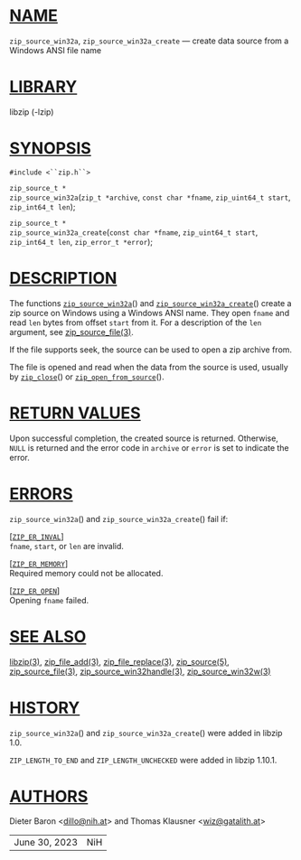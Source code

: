 # [NAME](#NAME)

`zip_source_win32a`, `zip_source_win32a_create` — create data source
from a Windows ANSI file name

# [LIBRARY](#LIBRARY)

libzip (-lzip)

# [SYNOPSIS](#SYNOPSIS)

`#include <``zip.h``>`

`zip_source_t *`  
`zip_source_win32a`(`zip_t *archive`, `const char *fname`,
`zip_uint64_t start`, `zip_int64_t len`);

`zip_source_t *`  
`zip_source_win32a_create`(`const char *fname`, `zip_uint64_t start`,
`zip_int64_t len`, `zip_error_t *error`);

# [DESCRIPTION](#DESCRIPTION)

The functions [`zip_source_win32a`](#zip_source_win32a)() and
[`zip_source_win32a_create`](#zip_source_win32a_create)() create a zip
source on Windows using a Windows ANSI name. They open `fname` and read
`len` bytes from offset `start` from it. For a description of the `len`
argument, see [zip_source_file(3)](zip_source_file.md).

If the file supports seek, the source can be used to open a zip archive
from.

The file is opened and read when the data from the source is used,
usually by [`zip_close`](#zip_close)() or
[`zip_open_from_source`](#zip_open_from_source)().

# [RETURN VALUES](#RETURN_VALUES)

Upon successful completion, the created source is returned. Otherwise,
`NULL` is returned and the error code in `archive` or `error` is set to
indicate the error.

# [ERRORS](#ERRORS)

`zip_source_win32a`() and `zip_source_win32a_create`() fail if:

\[[`ZIP_ER_INVAL`](#ZIP_ER_INVAL)\]  
`fname`, `start`, or `len` are invalid.

\[[`ZIP_ER_MEMORY`](#ZIP_ER_MEMORY)\]  
Required memory could not be allocated.

\[[`ZIP_ER_OPEN`](#ZIP_ER_OPEN)\]  
Opening `fname` failed.

# [SEE ALSO](#SEE_ALSO)

[libzip(3)](libzip.md), [zip_file_add(3)](zip_file_add.md),
[zip_file_replace(3)](zip_file_replace.md),
[zip_source(5)](zip_source.md),
[zip_source_file(3)](zip_source_file.md),
[zip_source_win32handle(3)](zip_source_win32handle.md),
[zip_source_win32w(3)](zip_source_win32w.md)

# [HISTORY](#HISTORY)

`zip_source_win32a`() and `zip_source_win32a_create`() were added in
libzip 1.0.

`ZIP_LENGTH_TO_END` and `ZIP_LENGTH_UNCHECKED` were added in libzip
1.10.1.

# [AUTHORS](#AUTHORS)

Dieter Baron \<[dillo@nih.at](mailto:dillo@nih.at)\> and Thomas Klausner
\<[wiz@gatalith.at](mailto:wiz@gatalith.at)\>

|               |     |
|---------------|-----|
| June 30, 2023 | NiH |

